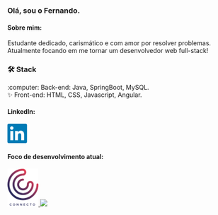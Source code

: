 ### Olá, sou o Fernando. 
#### Sobre mim:
Estudante dedicado, carismático e com amor por resolver problemas. Atualmente focando em me tornar um desenvolvedor web full-stack! 

<h3>🛠 Stack</h3>
:computer: Back-end: Java, SpringBoot, MySQL.<br>
✨ Front-end: HTML, CSS, Javascript, Angular.<br>

<p align="center">
  <h4>LinkedIn:</h4>
  <a href="https://www.linkedin.com/in/fernando-sabalete"><img src="linkedinlogo.png" alt="LinkedIn" width = "50"></a>
</p>

<p align="center">
  <h4>Foco de desenvolvimento atual:</h4>
  <a href="https://github.com/fbsabalete/connecto">
    <img src="logo connecto.png" alt="Connecto Logo" width = "70">
    <img src=https://github-readme-stats.vercel.app/api/pin/?username=fbsabalete&repo=connecto>
  </a>
</p>

